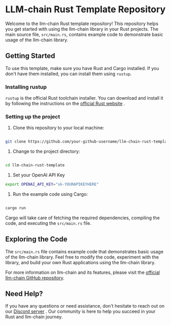 # LLM-chain Rust Template Repository

Welcome to the llm-chain Rust template repository! This repository helps you get started with using the llm-chain library in your Rust 
projects. The main source file, `src/main.rs`, contains example code to demonstrate basic usage of the llm-chain library.
## Getting Started

To use this template, make sure you have Rust and Cargo installed. If you don't have them installed, you can install them using `rustup`.
### Installing rustup

`rustup` is the official Rust toolchain installer. You can download and install it by following the instructions on the [official Rust 
website](https://www.rust-lang.org/tools/install) .
### Setting up the project
1. Clone this repository to your local machine:

```bash

git clone https://github.com/your-github-username/llm-chain-rust-template.git
```


1. Change to the project directory:

```bash

cd llm-chain-rust-template
```

1. Set your OpenAI API Key
```bash
export OPENAI_API_KEY="sk-YOURAPIKEYHERE"
```


1. Run the example code using Cargo:

```bash

cargo run
```



Cargo will take care of fetching the required dependencies, compiling the code, and executing the `src/main.rs` file.
## Exploring the Code

The `src/main.rs` file contains example code that demonstrates basic usage of the llm-chain library. Feel free to modify the code, 
experiment with the library, and build your own Rust applications using the llm-chain library.

For more information on llm-chain and its features, please visit the [official llm-chain GitHub 
repository](https://github.com/sobelio/llm-chain).
## Need Help?

If you have any questions or need assistance, don't hesitate to reach out on our [Discord server](https://discord.gg/kewN9Gtjt2) . Our 
community is here to help you succeed in your Rust and llm-chain journey.
